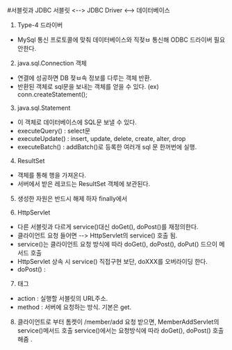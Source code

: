 #서블릿과 JDBC
서블릿 <--> JDBC Driver <--> 데이터베이스

1. Type-4 드라이버
  - MySql 통신 프로토콜에 맞춰 데이터베이스와 직젖ㅂ 통신해 ODBC 드라이버 필요 안한다. 
  
2. java.sql.Connection 객체
  - 연결에 성공하면 DB 젖ㅂ속 정보를 다루는 객체 반환. 
  - 반환된 객체로 sql문을 보내는 객체를 얻을 수 있다. (ex) conn.createStatement();

3. java.sql.Statement
  - 이 객체로 데이터베이스에 SQL문 보낼 수 있다. 
  - executeQuery() : select문
  - executeUpdate() : insert, update, delete, create, alter, drop
  - executeBatch() : addBatch()로 등록한 여러개 sql 문 한꺼번에 실행.
  
4. ResultSet 
  - 객체를 통해 행을 가져온다. 
  - 서버에서 받은 레코드는 ResultSet 객체에 보관된다.
  
5. 생성한 자원은 반드시 해제 하자 finally에서

6. HttpServlet
  - 다른 서블릿과 다르게 service()대신 doGet(), doPost()를 재정의한다. 
  - 클라이언트 요청 들어면 --> HttpServlet의 service() 호출 됨. 
  - service()는 클라이언트 요청 방식에 따라 doGet(), doPost(), doPut() 드으이 메서드 호출
  - HttpServlet 상속 시 service() 직접구현 보단, doXXX를 오버라이딩 한다. 
  - doPost() : 
  
7. <form> 태그
  - action : 실행할 서블릿의 URL주소.
  - method : 서버에 요청하는 방식. 기본은 get.
  
8. 클라이언트로 부터 톰켓이 /member/add 요청 받으면, MemberAddServlet의 service()메서드 호출
   service()에서는 요청방식에 따라 doGet(), doPost() 호출해줌 .